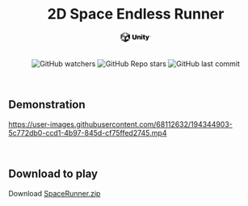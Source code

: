 <h1 align="center"> 2D Space Endless Runner </h1>

<div align = "center">
<a href="https://github.com/topics/unity">
<img height="20" width="60" src="readme_assets/unity-logo.jpg" />
</a>
</div>

<br>

<div align="center">

![GitHub watchers](https://img.shields.io/github/watchers/daridakr/2D-Space-Endless-Runner?style=flat-square)
![GitHub Repo stars](https://img.shields.io/github/stars/daridakr/2D-Space-Endless-Runner?style=flat-square)
![GitHub last commit](https://img.shields.io/github/last-commit/daridakr/2D-Space-Endless-Runner?style=flat-square)

</div>

<br>

## Demonstration


https://user-images.githubusercontent.com/68112632/194344903-5c772db0-ccd1-4b97-845d-cf75ffed2745.mp4




<br>

## Download to play
Download [SpaceRunner.zip](https://drive.google.com/file/d/1Jo7l9xFHky-uHSH8Zq6qriIhE0lTsTZl/view?usp=sharing)
